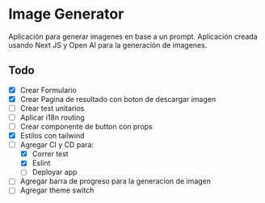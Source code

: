 # Image Generator

Aplicación para generar imagenes en base a un prompt. Aplicación creada usando Next JS y Open AI para la generación de imagenes.

## Todo

- [x] Crear Formulario
- [x] Crear Pagina de resultado con boton de descargar imagen
- [ ] Crear test unitarios
- [ ] Aplicar i18n routing
- [ ] Crear componente de button con props
- [x] Estilos con tailwind
- [ ] Agregar CI y CD para:
    - [x] Correr test
    - [x] Eslint
    - [ ] Deployar app
- [ ] Agregar barra de progreso para la generacion de imagen
- [ ] Agregar theme switch 